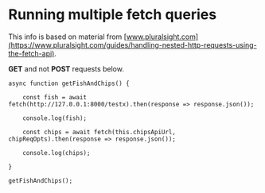 # Running multiple fetch queries

This info is based on material from [www.pluralsight.com](https://www.pluralsight.com/guides/handling-nested-http-requests-using-the-fetch-api).

**GET** and not **POST** requests below.

    async function getFishAndChips() {

        const fish = await fetch(http://127.0.0.1:8000/testx).then(response => response.json());

        console.log(fish);

        const chips = await fetch(this.chipsApiUrl, chipReqOpts).then(response => response.json());

        console.log(chips);

    }

    getFishAndChips();